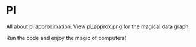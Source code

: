 # PI
All about pi approximation. View pi_approx.png for the magical data graph.

Run the code and enjoy the magic of computers!
